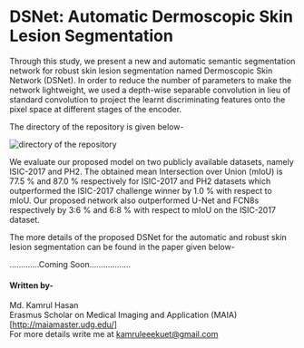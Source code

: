 # DSNet: Automatic Dermoscopic Skin Lesion Segmentation

Through this study, we present a new and automatic semantic segmentation network for robust skin lesion segmentation named Dermoscopic Skin Network (DSNet). In order to reduce the number of parameters to make the network lightweight, we used a depth-wise separable convolution in lieu of standard convolution to project the learnt discriminating features onto the pixel space at different stages of the encoder. 

The directory of the repository is given below-

![directory of the repository](https://user-images.githubusercontent.com/32570071/59551310-fec95b80-8f77-11e9-824f-ff49a8c2075a.png)


We evaluate our proposed model on two publicly available datasets, namely ISIC-2017 and PH2. The obtained mean Intersection over Union (mIoU) is 77.5 % and 87.0 % respectively for ISIC-2017 and PH2 datasets which outperformed the ISIC-2017 challenge winner
by 1.0 % with respect to mIoU. Our proposed network also outperformed U-Net and FCN8s respectively by 3:6 % and 6:8 % with respect to mIoU on the ISIC-2017 dataset.

The more details of the proposed DSNet for the automatic and robust skin lesion segmentation can be found in the paper given below- <br>

.............Coming Soon.................. <br>

#### Written by-  <br>
Md. Kamrul Hasan <br> 
Erasmus Scholar on Medical Imaging and Application (MAIA) [http://maiamaster.udg.edu/] <br> 
For more details write me at kamruleeekuet@gmail.com <br>

